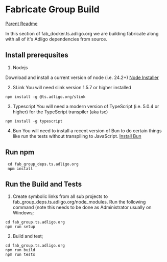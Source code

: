 # Fabricate Group Build

[Parent Readme](../README.md)

In this section of fab_docker.ts.adligo.org we are building fabricate along with all of it's
Adligo dependencies from source.

## Install prerequsites

1) Nodejs

Download and install a current version of node (i.e. 24.2+)
[Node Installer](https://nodejs.org/en/download)

2) SLink
You will need slink version 1.5.7 or higher installed

```
npm install -g @ts.adligo.org/slink
```

3) Typescript
You will need a modern version of TypeScript (i.e. 5.0.4 or higher) for the TypeScript transpiler (aka tsc)

```
npm install -g typescript
```

4) Bun
You will need to install a recent version of Bun to do certain things like run the tests without transpiling to JavaScript. [Install Bun](https://bun.sh/docs/installation)

## Run npm

```
 cd fab_group_deps.ts.adligo.org
 npm install
```

## Run the Build and Tests

1) Create symbolic links from all sub projects to fab_group_deps.ts.adligo.org/node_modules.  Run the following command (note this needs to be done as Administrator usually on Windows;

```
cd fab_group.ts.adligo.org
npm run setup
```

2) Build and test;

```
cd fab_group.ts.adligo.org
npm run build
npm run tests
```